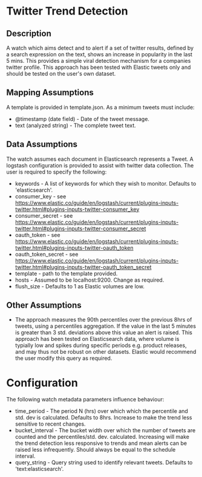 # Twitter Trend Detection

## Description

A watch which aims detect and to alert if a set of twitter results, defined by a search expression on the text, shows an increase in popularity in the last 5 mins.  This provides a simple viral detection mechanism for a companies twitter profile.  This approach has been tested with Elastic tweets only and should be tested on the user's own dataset.

## Mapping Assumptions

A template is provided in template.json.  As a minimum tweets must include:

* @timestamp (date field) - Date of the tweet message.
* text (analyzed string) - The complete tweet text.

## Data Assumptions

The watch assumes each document in Elasticsearch represents a Tweet.  A logstash configuration is provided to assist with twitter data collection.  The user is required to specify the following:

* keywords - A list of keywords for which they wish to monitor.  Defaults to 'elasticsearch'.
* consumer_key - see https://www.elastic.co/guide/en/logstash/current/plugins-inputs-twitter.html#plugins-inputs-twitter-consumer_key
* consumer_secret - see https://www.elastic.co/guide/en/logstash/current/plugins-inputs-twitter.html#plugins-inputs-twitter-consumer_secret
* oauth_token - see https://www.elastic.co/guide/en/logstash/current/plugins-inputs-twitter.html#plugins-inputs-twitter-oauth_token
* oauth_token_secret - see https://www.elastic.co/guide/en/logstash/current/plugins-inputs-twitter.html#plugins-inputs-twitter-oauth_token_secret
* template - path to the template provided.
* hosts - Assumed to be localhost:9200.  Change as required.
* flush_size - Defaults to 1 as Elastic volumes are low.


## Other Assumptions

* The approach measures the 90th percentiles over the previous 8hrs of tweets, using a percentiles aggregation.  If the value in the last 5 minutes is greater than 3 std. deviations above this value an alert is raised.  This approach has been tested on Elasticsearch data, where volume is typially low and spikes during specific periods e.g. product releases, and may thus not be robust on other datasets.  Elastic would recommend the user modify this query as required. 

# Configuration

The following watch metadata parameters influence behaviour:

* time_period - The period N (hrs) over which which the percentile and std. dev is calculated.  Defaults to 8hrs. Increase to make the trend less sensitive to recent changes.
* bucket_interval - The bucket width over which the number of tweets are counted and the percentiles/std. dev. calculated.  Increasing will make the trend detection less responsive to trends and mean alerts can be raised less infrequently.  Should always be equal to the schedule interval.  
* query_string - Query string used to identify relevant tweets. Defaults to 'text:elasticsearch'.
